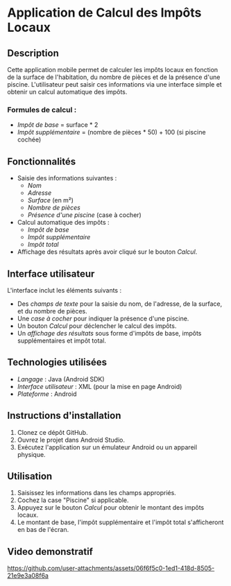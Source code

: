 # Application de Calcul des Impôts Locaux

## Description
Cette application mobile permet de calculer les impôts locaux en fonction de la surface de l'habitation, du nombre de pièces et de la présence d'une piscine. L'utilisateur peut saisir ces informations via une interface simple et obtenir un calcul automatique des impôts.

### Formules de calcul :
- *Impôt de base* = surface * 2
- *Impôt supplémentaire* = (nombre de pièces * 50) + 100 (si piscine cochée)

## Fonctionnalités
- Saisie des informations suivantes :
  - *Nom*
  - *Adresse*
  - *Surface* (en m²)
  - *Nombre de pièces*
  - *Présence d'une piscine* (case à cocher)
- Calcul automatique des impôts :
  - *Impôt de base*
  - *Impôt supplémentaire*
  - *Impôt total*
- Affichage des résultats après avoir cliqué sur le bouton *Calcul*.

## Interface utilisateur
L'interface inclut les éléments suivants :
- Des *champs de texte* pour la saisie du nom, de l'adresse, de la surface, et du nombre de pièces.
- Une *case à cocher* pour indiquer la présence d'une piscine.
- Un bouton *Calcul* pour déclencher le calcul des impôts.
- Un *affichage des résultats* sous forme d'impôts de base, impôts supplémentaires et impôt total.



## Technologies utilisées
- *Langage* : Java (Android SDK)
- *Interface utilisateur* : XML (pour la mise en page Android)
- *Plateforme* : Android

## Instructions d'installation
1. Clonez ce dépôt GitHub.
2. Ouvrez le projet dans Android Studio.
3. Exécutez l'application sur un émulateur Android ou un appareil physique.

## Utilisation
1. Saisissez les informations dans les champs appropriés.
2. Cochez la case "Piscine" si applicable.
3. Appuyez sur le bouton *Calcul* pour obtenir le montant des impôts locaux.
4. Le montant de base, l'impôt supplémentaire et l'impôt total s'afficheront en bas de l'écran.
## Video demonstratif

https://github.com/user-attachments/assets/06f6f5c0-1ed1-418d-8505-21e9e3a08f6a



